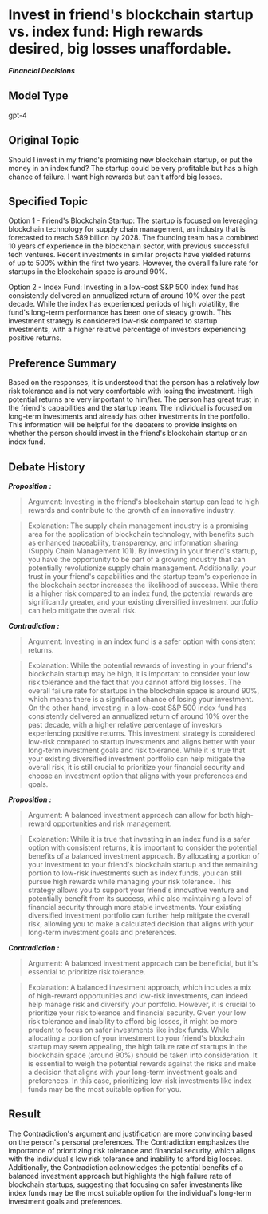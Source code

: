 # Invest in friend's blockchain startup vs. index fund: High rewards desired, big losses unaffordable.

***Financial Decisions***



## Model Type

gpt-4

## Original Topic

Should I invest in my friend's promising new blockchain startup, or put the money in an index fund? The startup could be very profitable but has a high chance of failure. I want high rewards but can't afford big losses.

## Specified Topic

Option 1 - Friend's Blockchain Startup:
The startup is focused on leveraging blockchain technology for supply chain management, an industry that is forecasted to reach $89 billion by 2028. The founding team has a combined 10 years of experience in the blockchain sector, with previous successful tech ventures. Recent investments in similar projects have yielded returns of up to 500% within the first two years. However, the overall failure rate for startups in the blockchain space is around 90%.

Option 2 - Index Fund:
Investing in a low-cost S&P 500 index fund has consistently delivered an annualized return of around 10% over the past decade. While the index has experienced periods of high volatility, the fund's long-term performance has been one of steady growth. This investment strategy is considered low-risk compared to startup investments, with a higher relative percentage of investors experiencing positive returns.

## Preference Summary

Based on the responses, it is understood that the person has a relatively low risk tolerance and is not very comfortable with losing the investment. High potential returns are very important to him/her. The person has great trust in the friend's capabilities and the startup team. The individual is focused on long-term investments and already has other investments in the portfolio. This information will be helpful for the debaters to provide insights on whether the person should invest in the friend's blockchain startup or an index fund.

## Debate History


***Proposition :***

> Argument: Investing in the friend's blockchain startup can lead to high rewards and contribute to the growth of an innovative industry.

> Explanation: The supply chain management industry is a promising area for the application of blockchain technology, with benefits such as enhanced traceability, transparency, and information sharing (Supply Chain Management 101). By investing in your friend's startup, you have the opportunity to be part of a growing industry that can potentially revolutionize supply chain management. Additionally, your trust in your friend's capabilities and the startup team's experience in the blockchain sector increases the likelihood of success. While there is a higher risk compared to an index fund, the potential rewards are significantly greater, and your existing diversified investment portfolio can help mitigate the overall risk.



***Contradiction :***

> Argument: Investing in an index fund is a safer option with consistent returns.

> Explanation: While the potential rewards of investing in your friend's blockchain startup may be high, it is important to consider your low risk tolerance and the fact that you cannot afford big losses. The overall failure rate for startups in the blockchain space is around 90%, which means there is a significant chance of losing your investment. On the other hand, investing in a low-cost S&P 500 index fund has consistently delivered an annualized return of around 10% over the past decade, with a higher relative percentage of investors experiencing positive returns. This investment strategy is considered low-risk compared to startup investments and aligns better with your long-term investment goals and risk tolerance. While it is true that your existing diversified investment portfolio can help mitigate the overall risk, it is still crucial to prioritize your financial security and choose an investment option that aligns with your preferences and goals.



***Proposition :***

> Argument: A balanced investment approach can allow for both high-reward opportunities and risk management.

> Explanation: While it is true that investing in an index fund is a safer option with consistent returns, it is important to consider the potential benefits of a balanced investment approach. By allocating a portion of your investment to your friend's blockchain startup and the remaining portion to low-risk investments such as index funds, you can still pursue high rewards while managing your risk tolerance. This strategy allows you to support your friend's innovative venture and potentially benefit from its success, while also maintaining a level of financial security through more stable investments. Your existing diversified investment portfolio can further help mitigate the overall risk, allowing you to make a calculated decision that aligns with your long-term investment goals and preferences.



***Contradiction :***

> Argument: A balanced investment approach can be beneficial, but it's essential to prioritize risk tolerance.

> Explanation: A balanced investment approach, which includes a mix of high-reward opportunities and low-risk investments, can indeed help manage risk and diversify your portfolio. However, it is crucial to prioritize your risk tolerance and financial security. Given your low risk tolerance and inability to afford big losses, it might be more prudent to focus on safer investments like index funds. While allocating a portion of your investment to your friend's blockchain startup may seem appealing, the high failure rate of startups in the blockchain space (around 90%) should be taken into consideration. It is essential to weigh the potential rewards against the risks and make a decision that aligns with your long-term investment goals and preferences. In this case, prioritizing low-risk investments like index funds may be the most suitable option for you.



## Result

The Contradiction's argument and justification are more convincing based on the person's personal preferences. The Contradiction emphasizes the importance of prioritizing risk tolerance and financial security, which aligns with the individual's low risk tolerance and inability to afford big losses. Additionally, the Contradiction acknowledges the potential benefits of a balanced investment approach but highlights the high failure rate of blockchain startups, suggesting that focusing on safer investments like index funds may be the most suitable option for the individual's long-term investment goals and preferences.